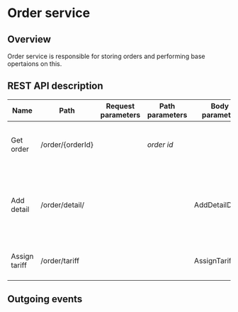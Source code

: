 # Order service

## Overview
Order service is responsible for storing orders and performing base opertaions on this. 

## REST API description

Name | Path | Request parameters | Path parameters | Body parameter | Return value | Description
-----|------|--------------------|-----------------|----------------|--------------|------------
Get order | /order/{orderId} | | *order id* | | OrderDto | Getting order current state by it's id |
Add detail | /order/detail/ | | | AddDetailDto | OrderDto | Bind given detail to existing order or create a new one if doesn't exists |
Assign tariff | /order/tariff | | | AssignTariffDto | OrderDto | Assign tariff information to order |

## Outgoing events